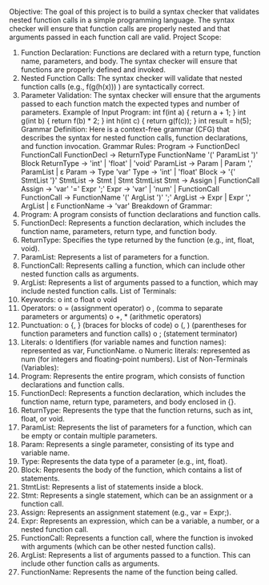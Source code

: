 Objective:
The goal of this project is to build a syntax checker that validates nested function calls in a
simple programming language. The syntax checker will ensure that function calls are
properly nested and that arguments passed in each function call are valid.
Project Scope:
1. Function Declaration: Functions are declared with a return type, function name,
parameters, and body. The syntax checker will ensure that functions are properly defined
and invoked.
2. Nested Function Calls: The syntax checker will validate that nested function calls (e.g.,
f(g(h(x))) ) are syntactically correct.
3. Parameter Validation: The syntax checker will ensure that the arguments passed to each
function match the expected types and number of parameters.
Example of Input Program:
int f(int a) {
return a + 1;
}
int g(int b) {
return f(b) * 2;
}
int h(int c) {
return g(f(c));
}
int result = h(5);
Grammar Definition:
Here is a context-free grammar (CFG) that describes the syntax for nested function calls,
function declarations, and function invocation.
Grammar Rules:
Program -> FunctionDecl FunctionCall
FunctionDecl -> ReturnType FunctionName '(' ParamList ')' Block
ReturnType -> 'int' | 'float' | 'void'
ParamList -> Param | Param ',' ParamList | ε
Param -> Type 'var'
Type -> 'int' | 'float'
Block -> '{' StmtList '}'
StmtList -> Stmt | Stmt StmtList
Stmt -> Assign | FunctionCall
Assign -> 'var' '=' Expr ';'
Expr -> 'var' | 'num' | FunctionCall
FunctionCall -> FunctionName '(' ArgList ')' ';'
ArgList -> Expr | Expr ',' ArgList | ε
FunctionName -> 'var'
Breakdown of Grammar:
1. Program: A program consists of function declarations and function calls.
2. FunctionDecl: Represents a function declaration, which includes the function name,
parameters, return type, and function body.
3. ReturnType: Specifies the type returned by the function (e.g., int, float, void).
4. ParamList: Represents a list of parameters for a function.
5. FunctionCall: Represents calling a function, which can include other nested function calls
as arguments.
6. ArgList: Represents a list of arguments passed to a function, which may include nested
function calls.
List of Terminals:
1. Keywords:
o int
o float
o void
2. Operators:
o = (assignment operator)
o , (comma to separate parameters or arguments)
o +, * (arithmetic operators)
3. Punctuation:
o {, } (braces for blocks of code)
o (, ) (parentheses for function parameters and function calls)
o ; (statement terminator)
4. Literals:
o Identifiers (for variable names and function names): represented as var,
FunctionName.
o Numeric literals: represented as num (for integers and floating-point
numbers).
List of Non-Terminals (Variables):
1. Program: Represents the entire program, which consists of function declarations
and function calls.
2. FunctionDecl: Represents a function declaration, which includes the function name,
return type, parameters, and body enclosed in {}.
3. ReturnType: Represents the type that the function returns, such as int, float, or
void.
4. ParamList: Represents the list of parameters for a function, which can be empty or
contain multiple parameters.
5. Param: Represents a single parameter, consisting of its type and variable name.
6. Type: Represents the data type of a parameter (e.g., int, float).
7. Block: Represents the body of the function, which contains a list of statements.
8. StmtList: Represents a list of statements inside a block.
9. Stmt: Represents a single statement, which can be an assignment or a function call.
10. Assign: Represents an assignment statement (e.g., var = Expr;).
11. Expr: Represents an expression, which can be a variable, a number, or a nested
function call.
12. FunctionCall: Represents a function call, where the function is invoked with
arguments (which can be other nested function calls).
13. ArgList: Represents a list of arguments passed to a function. This can include other
function calls as arguments.
14. FunctionName: Represents the name of the function being called.
